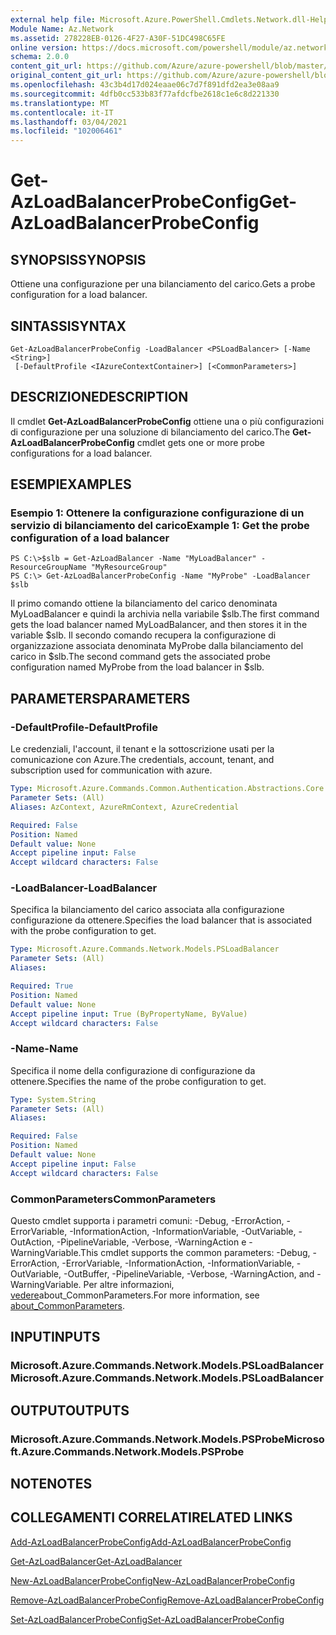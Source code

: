```yaml
---
external help file: Microsoft.Azure.PowerShell.Cmdlets.Network.dll-Help.xml
Module Name: Az.Network
ms.assetid: 278228EB-0126-4F27-A30F-51DC498C65FE
online version: https://docs.microsoft.com/powershell/module/az.network/get-azloadbalancerprobeconfig
schema: 2.0.0
content_git_url: https://github.com/Azure/azure-powershell/blob/master/src/Network/Network/help/Get-AzLoadBalancerProbeConfig.md
original_content_git_url: https://github.com/Azure/azure-powershell/blob/master/src/Network/Network/help/Get-AzLoadBalancerProbeConfig.md
ms.openlocfilehash: 43c3b4d17d024eaae06c7d7f891dfd2ea3e08aa9
ms.sourcegitcommit: 4dfb0cc533b83f77afdcfbe2618c1e6c8d221330
ms.translationtype: MT
ms.contentlocale: it-IT
ms.lasthandoff: 03/04/2021
ms.locfileid: "102006461"
---
```

# <span data-ttu-id="8441c-101">Get-AzLoadBalancerProbeConfig</span><span class="sxs-lookup"><span data-stu-id="8441c-101">Get-AzLoadBalancerProbeConfig</span></span>

## <span data-ttu-id="8441c-102">SYNOPSIS</span><span class="sxs-lookup"><span data-stu-id="8441c-102">SYNOPSIS</span></span>
<span data-ttu-id="8441c-103">Ottiene una configurazione per una bilanciamento del carico.</span><span class="sxs-lookup"><span data-stu-id="8441c-103">Gets a probe configuration for a load balancer.</span></span>

## <span data-ttu-id="8441c-104">SINTASSI</span><span class="sxs-lookup"><span data-stu-id="8441c-104">SYNTAX</span></span>

```
Get-AzLoadBalancerProbeConfig -LoadBalancer <PSLoadBalancer> [-Name <String>]
 [-DefaultProfile <IAzureContextContainer>] [<CommonParameters>]
```

## <span data-ttu-id="8441c-105">DESCRIZIONE</span><span class="sxs-lookup"><span data-stu-id="8441c-105">DESCRIPTION</span></span>
<span data-ttu-id="8441c-106">Il cmdlet **Get-AzLoadBalancerProbeConfig** ottiene una o più configurazioni di configurazione per una soluzione di bilanciamento del carico.</span><span class="sxs-lookup"><span data-stu-id="8441c-106">The **Get-AzLoadBalancerProbeConfig** cmdlet gets one or more probe configurations for a load balancer.</span></span>

## <span data-ttu-id="8441c-107">ESEMPI</span><span class="sxs-lookup"><span data-stu-id="8441c-107">EXAMPLES</span></span>

### <span data-ttu-id="8441c-108">Esempio 1: Ottenere la configurazione configurazione di un servizio di bilanciamento del carico</span><span class="sxs-lookup"><span data-stu-id="8441c-108">Example 1: Get the probe configuration of a load balancer</span></span>
```
PS C:\>$slb = Get-AzLoadBalancer -Name "MyLoadBalancer" -ResourceGroupName "MyResourceGroup"
PS C:\> Get-AzLoadBalancerProbeConfig -Name "MyProbe" -LoadBalancer $slb
```

<span data-ttu-id="8441c-109">Il primo comando ottiene la bilanciamento del carico denominata MyLoadBalancer e quindi la archivia nella variabile $slb.</span><span class="sxs-lookup"><span data-stu-id="8441c-109">The first command gets the load balancer named MyLoadBalancer, and then stores it in the variable $slb.</span></span>
<span data-ttu-id="8441c-110">Il secondo comando recupera la configurazione di organizzazione associata denominata MyProbe dalla bilanciamento del carico in $slb.</span><span class="sxs-lookup"><span data-stu-id="8441c-110">The second command gets the associated probe configuration named MyProbe from the load balancer in $slb.</span></span>

## <span data-ttu-id="8441c-111">PARAMETERS</span><span class="sxs-lookup"><span data-stu-id="8441c-111">PARAMETERS</span></span>

### <span data-ttu-id="8441c-112">-DefaultProfile</span><span class="sxs-lookup"><span data-stu-id="8441c-112">-DefaultProfile</span></span>
<span data-ttu-id="8441c-113">Le credenziali, l'account, il tenant e la sottoscrizione usati per la comunicazione con Azure.</span><span class="sxs-lookup"><span data-stu-id="8441c-113">The credentials, account, tenant, and subscription used for communication with azure.</span></span>

```yaml
Type: Microsoft.Azure.Commands.Common.Authentication.Abstractions.Core.IAzureContextContainer
Parameter Sets: (All)
Aliases: AzContext, AzureRmContext, AzureCredential

Required: False
Position: Named
Default value: None
Accept pipeline input: False
Accept wildcard characters: False
```

### <span data-ttu-id="8441c-114">-LoadBalancer</span><span class="sxs-lookup"><span data-stu-id="8441c-114">-LoadBalancer</span></span>
<span data-ttu-id="8441c-115">Specifica la bilanciamento del carico associata alla configurazione configurazione da ottenere.</span><span class="sxs-lookup"><span data-stu-id="8441c-115">Specifies the load balancer that is associated with the probe configuration to get.</span></span>

```yaml
Type: Microsoft.Azure.Commands.Network.Models.PSLoadBalancer
Parameter Sets: (All)
Aliases:

Required: True
Position: Named
Default value: None
Accept pipeline input: True (ByPropertyName, ByValue)
Accept wildcard characters: False
```

### <span data-ttu-id="8441c-116">-Name</span><span class="sxs-lookup"><span data-stu-id="8441c-116">-Name</span></span>
<span data-ttu-id="8441c-117">Specifica il nome della configurazione di configurazione da ottenere.</span><span class="sxs-lookup"><span data-stu-id="8441c-117">Specifies the name of the probe configuration to get.</span></span>

```yaml
Type: System.String
Parameter Sets: (All)
Aliases:

Required: False
Position: Named
Default value: None
Accept pipeline input: False
Accept wildcard characters: False
```

### <span data-ttu-id="8441c-118">CommonParameters</span><span class="sxs-lookup"><span data-stu-id="8441c-118">CommonParameters</span></span>
<span data-ttu-id="8441c-119">Questo cmdlet supporta i parametri comuni: -Debug, -ErrorAction, -ErrorVariable, -InformationAction, -InformationVariable, -OutVariable, -OutAction, -PipelineVariable, -Verbose, -WarningAction e -WarningVariable.</span><span class="sxs-lookup"><span data-stu-id="8441c-119">This cmdlet supports the common parameters: -Debug, -ErrorAction, -ErrorVariable, -InformationAction, -InformationVariable, -OutVariable, -OutBuffer, -PipelineVariable, -Verbose, -WarningAction, and -WarningVariable.</span></span> <span data-ttu-id="8441c-120">Per altre informazioni, [vedere](http://go.microsoft.com/fwlink/?LinkID=113216)about_CommonParameters.</span><span class="sxs-lookup"><span data-stu-id="8441c-120">For more information, see [about_CommonParameters](http://go.microsoft.com/fwlink/?LinkID=113216).</span></span>

## <span data-ttu-id="8441c-121">INPUT</span><span class="sxs-lookup"><span data-stu-id="8441c-121">INPUTS</span></span>

### <span data-ttu-id="8441c-122">Microsoft.Azure.Commands.Network.Models.PSLoadBalancer</span><span class="sxs-lookup"><span data-stu-id="8441c-122">Microsoft.Azure.Commands.Network.Models.PSLoadBalancer</span></span>

## <span data-ttu-id="8441c-123">OUTPUT</span><span class="sxs-lookup"><span data-stu-id="8441c-123">OUTPUTS</span></span>

### <span data-ttu-id="8441c-124">Microsoft.Azure.Commands.Network.Models.PSProbe</span><span class="sxs-lookup"><span data-stu-id="8441c-124">Microsoft.Azure.Commands.Network.Models.PSProbe</span></span>

## <span data-ttu-id="8441c-125">NOTE</span><span class="sxs-lookup"><span data-stu-id="8441c-125">NOTES</span></span>

## <span data-ttu-id="8441c-126">COLLEGAMENTI CORRELATI</span><span class="sxs-lookup"><span data-stu-id="8441c-126">RELATED LINKS</span></span>

[<span data-ttu-id="8441c-127">Add-AzLoadBalancerProbeConfig</span><span class="sxs-lookup"><span data-stu-id="8441c-127">Add-AzLoadBalancerProbeConfig</span></span>](./Add-AzLoadBalancerProbeConfig.md)

[<span data-ttu-id="8441c-128">Get-AzLoadBalancer</span><span class="sxs-lookup"><span data-stu-id="8441c-128">Get-AzLoadBalancer</span></span>](./Get-AzLoadBalancer.md)

[<span data-ttu-id="8441c-129">New-AzLoadBalancerProbeConfig</span><span class="sxs-lookup"><span data-stu-id="8441c-129">New-AzLoadBalancerProbeConfig</span></span>](./New-AzLoadBalancerProbeConfig.md)

[<span data-ttu-id="8441c-130">Remove-AzLoadBalancerProbeConfig</span><span class="sxs-lookup"><span data-stu-id="8441c-130">Remove-AzLoadBalancerProbeConfig</span></span>](./Remove-AzLoadBalancerProbeConfig.md)

[<span data-ttu-id="8441c-131">Set-AzLoadBalancerProbeConfig</span><span class="sxs-lookup"><span data-stu-id="8441c-131">Set-AzLoadBalancerProbeConfig</span></span>](./Set-AzLoadBalancerProbeConfig.md)


